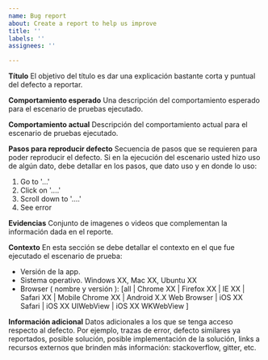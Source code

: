 ```yaml
---
name: Bug report
about: Create a report to help us improve
title: ''
labels: ''
assignees: ''

---
```


**Título**
El objetivo del título es dar una explicación bastante corta y puntual del defecto a reportar.

**Comportamiento esperado**
Una descripción del comportamiento esperado para el escenario de pruebas ejecutado.

**Comportamiento actual**
Descripción del comportamiento actual para el escenario de pruebas ejecutado.

**Pasos para reproducir defecto**
Secuencia de pasos que se requieren para poder reproducir el defecto. Si en la ejecución del escenario usted hizo uso de algún dato, debe detallar en los pasos, que dato uso y en donde lo uso:
1. Go to '...'
2. Click on '....'
3. Scroll down to '....'
4. See error

**Evidencias**
Conjunto de imagenes o videos que complementan la información dada en el reporte.

**Contexto**
En esta sección se debe detallar el contexto en el que fue ejecutado el escenario de prueba:
- Versión de la app.
- Sistema operativo. Windows XX, Mac XX, Ubuntu XX
- Browser ( nombre y versión ): [all | Chrome XX | Firefox XX | IE XX | Safari XX | Mobile Chrome XX |  Android X.X Web Browser | iOS XX Safari | iOS XX UIWebView | iOS XX  WKWebView ]

**Información adicional**
Datos adicionales a los que se tenga acceso respecto al defecto. Por ejemplo, trazas de error, defecto similares ya reportados, posible solución, posible implementación de la solución, links a recursos externos que brinden más información: stackoverflow, gitter, etc.
